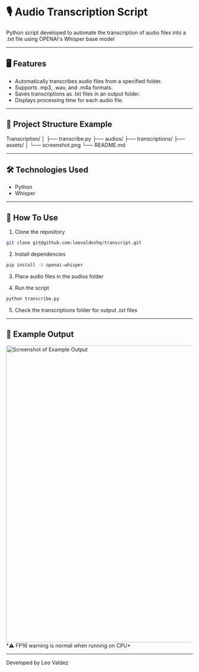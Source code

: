 # 🎙️ Audio Transcription Script

Python script developed to automate the transcription of audio files into a .txt file using OPENAI's Whisper base model

---
 
## 🖥️ Features

- Automatically transcribes audio files from a specified folder.
- Supports .mp3, .wav, and .m4a formats.
- Saves transcriptions as .txt files in an output folder.
- Displays processing time for each audio file.

---

## 📂 Project Structure Example

Transcription/
│
├── transcribe.py
├── audios/
├── transcriptions/
├── assets/
│   └── screenshot.png
└── README.md

---

## 🛠️ Technologies Used
- Python
- Whisper

---

## 🚀 How To Use
1. Clone the repository
```bash
git clone git@github.com:leovaldezhq/transcript.git
```
2. Install dependencies
```bash
pip install -U openai-whisper
```
3. Place audio files in the audios folder

4. Run the script
```bash
python transcribe.py
```
5. Check the transcriptions folder for output .txt files

---
## 📸 Example Output
<img src="assets/screenshot.png" alt="Screenshot of Example Output" width="800" />
*⚠️ FP16 warning is normal when running on CPU*

---
Developed by Leo Valdez
